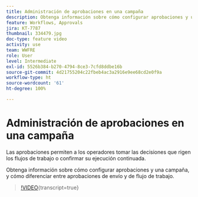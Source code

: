 ```yaml
---
title: Administración de aprobaciones en una campaña
description: Obtenga información sobre cómo configurar aprobaciones y una campaña, y cómo diferenciar entre aprobaciones de envío y de flujo de trabajo.
feature: Workflows, Approvals
jira: KT-7787
thumbnail: 334479.jpg
doc-type: feature video
activity: use
team: WWFRE
role: User
level: Intermediate
exl-id: 5526b384-b270-4794-8ce3-7cfd8ddbe16b
source-git-commit: 4d21755204c22fbeb4ac3a2916e9ee68cd2e0f9a
workflow-type: ht
source-wordcount: '61'
ht-degree: 100%

---
```


# Administración de aprobaciones en una campaña

Las aprobaciones permiten a los operadores tomar las decisiones que rigen los flujos de trabajo o confirmar su ejecución continuada.

Obtenga información sobre cómo configurar aprobaciones y una campaña, y cómo diferenciar entre aprobaciones de envío y de flujo de trabajo.

>[!VIDEO](https://video.tv.adobe.com/v/334479?quality=12&learn=on){transcript=true}
